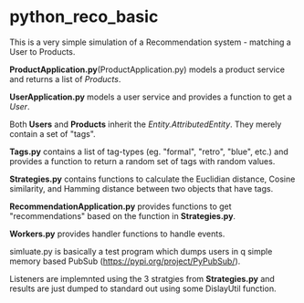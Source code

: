 # python_reco_basic

This is a very simple simulation of a Recommendation system - matching a User to Products.

**ProductApplication.py**(ProductApplication.py) models a product service and returns a list of *Products*.

**UserApplication.py** models a user service and provides a function to get a *User*.

Both **Users** and **Products** inherit the *Entity.AttributedEntity*.   They merely contain a set of "tags".

**Tags.py** contains a list of tag-types (eg. "formal", "retro", "blue", etc.) and 
provides a function to return a random set of tags with random values.

**Strategies.py** contains functions to calculate the Euclidian distance, Cosine similarity, and Hamming distance between
two objects that have tags.

**RecommendationApplication.py** provides functions to get "recommendations" based on the function in **Strategies.py**.

**Workers.py** provides handler functions to handle events.

simluate.py is basically a test program which dumps users in q simple memory based PubSub (https://pypi.org/project/PyPubSub/).

Listeners are implemnted using the 3 stratgies from **Strategies.py** and 
results are just dumped to standard out using some DislayUtil function.
